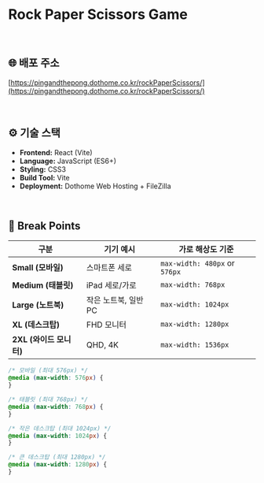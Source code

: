 # Rock Paper Scissors Game

<br>

## 🌐 배포 주소

[https://pingandthepong.dothome.co.kr/rockPaperScissors/](https://pingandthepong.dothome.co.kr/rockPaperScissors/)

<br>

## ⚙️ 기술 스택

- **Frontend:** React (Vite)
- **Language:** JavaScript (ES6+)
- **Styling:** CSS3
- **Build Tool:** Vite
- **Deployment:** Dothome Web Hosting + FileZilla

<br>

## 📱 Break Points

| 구분                    | 기기 예시            | 가로 해상도 기준              |
| ----------------------- | -------------------- | ----------------------------- |
| **Small (모바일)**      | 스마트폰 세로        | `max-width: 480px` or `576px` |
| **Medium (태블릿)**     | iPad 세로/가로       | `max-width: 768px`            |
| **Large (노트북)**      | 작은 노트북, 일반 PC | `max-width: 1024px`           |
| **XL (데스크탑)**       | FHD 모니터           | `max-width: 1280px`           |
| **2XL (와이드 모니터)** | QHD, 4K              | `max-width: 1536px`           |

```css
/* 모바일 (최대 576px) */
@media (max-width: 576px) {
}

/* 태블릿 (최대 768px) */
@media (max-width: 768px) {
}

/* 작은 데스크탑 (최대 1024px) */
@media (max-width: 1024px) {
}

/* 큰 데스크탑 (최대 1280px) */
@media (max-width: 1280px) {
}
```

